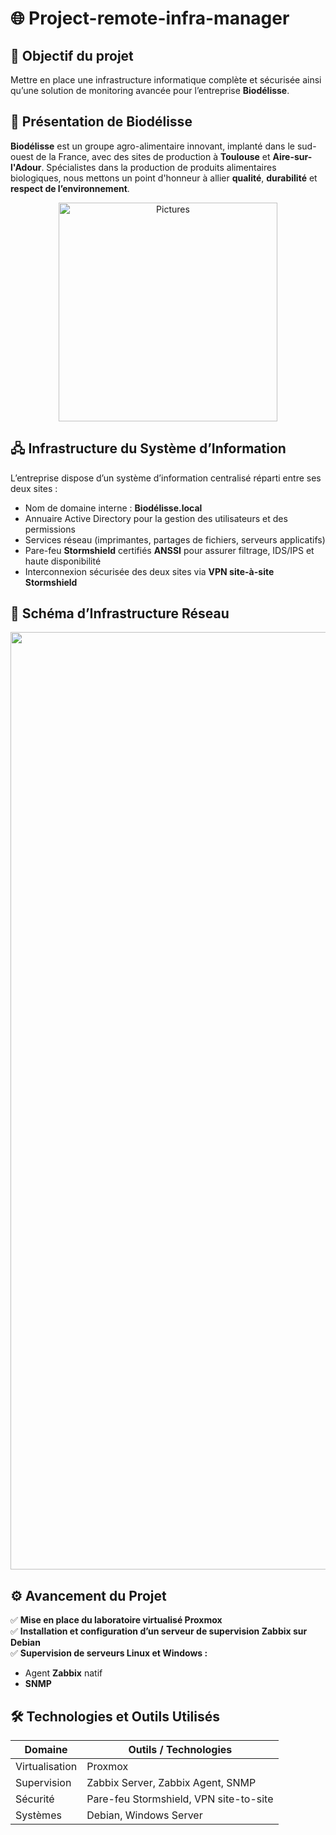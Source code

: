 # 🌐 Project-remote-infra-manager

## 🎯 Objectif du projet  
Mettre en place une infrastructure informatique complète et sécurisée ainsi qu’une solution de monitoring avancée pour l’entreprise **Biodélisse**. 

## 🏢 Présentation de Biodélisse 
**Biodélisse** est un groupe agro-alimentaire innovant, implanté dans le sud-ouest de la France, avec des sites de production à **Toulouse** et **Aire-sur-l'Adour**. Spécialistes dans la production de produits alimentaires biologiques, nous mettons un point d'honneur à allier **qualité**, **durabilité** et **respect de l’environnement**.  

<p align="center">
<img src="https://github.com/user-attachments/assets/582f7ecb-05e8-456d-be63-a275fe37691c" alt="Pictures" width="350" >
</p>

## 🖧 Infrastructure du Système d’Information

L’entreprise dispose d’un système d’information centralisé réparti entre ses deux sites :

- Nom de domaine interne : **Biodélisse.local**
- Annuaire Active Directory pour la gestion des utilisateurs et des permissions
- Services réseau (imprimantes, partages de fichiers, serveurs applicatifs)
- Pare-feu **Stormshield** certifiés **ANSSI** pour assurer filtrage, IDS/IPS et haute disponibilité
- Interconnexion sécurisée des deux sites via **VPN site-à-site Stormshield**

  
## 📡 Schéma d’Infrastructure Réseau

<p align="center">
<img src="https://github.com/user-attachments/assets/7e62e254-81af-43ae-8ddf-ea8ee55d6b1d" alt="Pictures" width="1500" >
</p>

## ⚙️ Avancement du Projet

✅ **Mise en place du laboratoire virtualisé Proxmox**  
✅ **Installation et configuration d’un serveur de supervision Zabbix sur Debian**  
✅ **Supervision de serveurs Linux et Windows :**
- Agent **Zabbix** natif
- **SNMP** 

## 🛠️ Technologies et Outils Utilisés

| Domaine | Outils / Technologies |
|---------|------------------------|
| Virtualisation | Proxmox |
| Supervision | Zabbix Server, Zabbix Agent, SNMP |
| Sécurité | Pare-feu Stormshield, VPN site-to-site |
| Systèmes | Debian, Windows Server |
